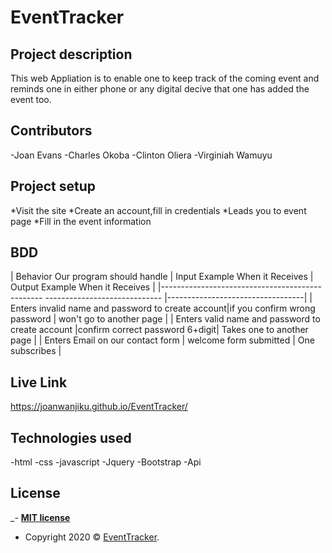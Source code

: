 # EventTracker

## Project description

 This web Appliation is to enable one to keep track of the coming event and reminds one in either phone or any digital decive that one has added the event too.
 ## Contributors

-Joan Evans
-Charles Okoba
-Clinton Oliera
-Virginiah Wamuyu
## Project setup

*Visit the site
*Create an account,fill in credentials
*Leads you to event page
*Fill in the event information

## BDD

| Behavior Our program should handle                | Input Example When it Receives | Output Example When it Receives  |
|------------------------------------------------    -----------------------------   |----------------------------------|
| Enters invalid name and password to create account|if you confirm wrong password   | won't go to another page         |
| Enters valid  name and password to create account |confirm correct password 6+digit| Takes one to another page        |
| Enters Email on our contact form                  | welcome form submitted         | One subscribes                   |

## Live Link

https://joanwanjiku.github.io/EventTracker/

## Technologies used
-html
-css
-javascript
-Jquery
-Bootstrap
-Api

## License
_- **[MIT license](http://opensource.org/licenses/mit-license.php)**
- Copyright 2020 © <a href="#" target="_blank">EventTracker</a>.